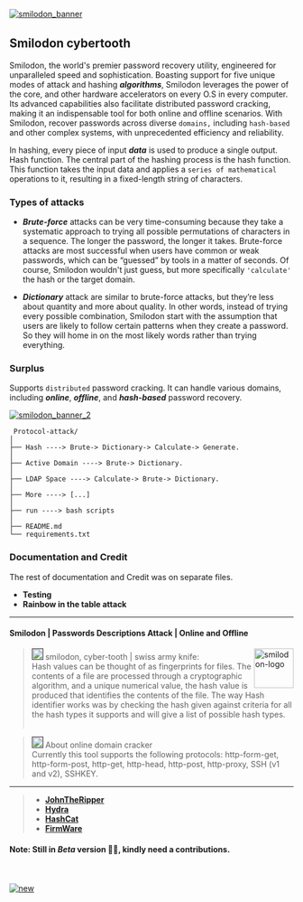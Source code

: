 [![smilodon_banner](https://github.com/pxcs/smilodon/assets/151133481/d0c48a7f-02f5-4d61-9b0e-cb7d1b8d97c2)](https://github.com/pxcs/smilodon)
<img src="https://www.animatedimages.org/data/media/562/animated-line-image-0378.gif" width="1000" height="2" />

## Smilodon cybertooth
Smilodon, the world's premier password recovery utility, engineered for unparalleled speed and sophistication. Boasting support for five unique modes of attack and hashing ***algorithms***, Smilodon leverages the power of the core, and other hardware accelerators on every O.S in every computer. Its advanced capabilities also facilitate distributed password cracking, making it an indispensable tool for both online and offline scenarios. With Smilodon, recover passwords across diverse ```domains,``` including ```hash-based``` and other complex systems, with unprecedented efficiency and reliability.

In hashing, every piece of input ***data*** is used to produce a single output. Hash function. The central part of the hashing process is the hash function. This function takes the input data and applies a ```series of mathematical``` operations to it, resulting in a fixed-length string of characters.

### Types of attacks 
- ***Brute-force*** attacks can be very time-consuming because they take a systematic approach to trying all possible permutations of characters in a sequence. The longer the password, the longer it takes. Brute-force attacks are most successful when users have common or weak passwords, which can be “guessed” by tools in a matter of seconds. Of course, Smilodon wouldn't just guess, but more specifically ```'calculate'``` the hash or the target domain.

- ***Dictionary*** attack are similar to brute-force attacks, but they’re less about quantity and more about quality. In other words, instead of trying every possible combination, Smilodon start with the assumption that users are likely to follow certain patterns when they create a password. So they will home in on the most likely words rather than trying everything.

### Surplus 
Supports ```distributed``` password cracking. It can handle various domains, including ***online***, ***offline***, and ***hash-based*** password recovery.

[![smilodon_banner_2](https://github.com/pxcs/smilodon/assets/151133481/f35820fd-18f4-4068-ac98-71c2c3021ec9)](https://github.com/pxcs/smilodon)

```
 Protocol-attack/
│
├── Hash ----> Brute-> Dictionary-> Calculate-> Generate.
│
├── Active Domain ----> Brute-> Dictionary.
│
├── LDAP Space ----> Calculate-> Brute-> Dictionary.
│
├── More ----> [...]
│
├── run ----> bash scripts
│
├── README.md
└── requirements.txt 
```

### Documentation and Credit

The rest of documentation and Credit was on separate files.<br>

- **Testing**<br>
- **Rainbow in the table attack**<br>
<hr>

#### Smilodon | Passwords Descriptions Attack | Online and Offline

<a href="https://github.com/pxcs/smilodon/"><img src="https://github.com/pxcs/smilodon/assets/151133481/4ba60929-bf7a-40be-8a8e-cc650a456cad" align="right" width="70" alt="smilodon-logo"></a>

> [<img src="https://github.com/pxcs/smilodon/assets/151133481/4ba60929-bf7a-40be-8a8e-cc650a456cad" width="20">]() smilodon, cyber-tooth | swiss army knife: <br>
Hash values can be thought of as fingerprints for files. The contents of a file are processed through a cryptographic algorithm, and a unique numerical value, the hash value is produced that identifies the contents of the file. The way Hash identifier works was by checking the hash given against criteria for all the hash types it supports and will give a list of possible hash types.<br><br>

> [<img src="https://github.com/pxcs/smilodon/assets/151133481/4ba60929-bf7a-40be-8a8e-cc650a456cad" width="20">]() About online domain cracker<br>
Currently this tool supports the following protocols: http-form-get, http-form-post, http-get, http-head, http-post, http-proxy, SSH (v1 and v2), SSHKEY.
<hr>

<!--lint enable double-link-->

> - [**JohnTheRipper**](https://github.com/openwall/john)
> - [**Hydra**](https://github.com/vanhauser-thc/thc-hydra)
> - [**HashCat**](https://github.com/hashcat/hashcat)
> - [**FirmWare**](https://github.com/DarkFlippers/unleashed-firmware)

#### Note: Still in ***Beta*** version 🙏🏻, kindly need a contributions.<br><br><br>

[![new](https://github.com/pxcs/smilodon/assets/151133481/9d76657a-9057-4b70-b0d8-f6e80c0c609e)](https://github.com/pxcs/)
